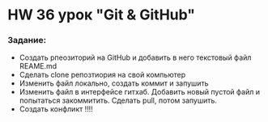 # HW 36 урок "Git & GitHub" 

### Задание:
* Создать рпеозиторий на GitHub и добавить в него текстовый файл REAME.md
* Сделать clone репозтиория на свой компьютер
* Изменить файл локально, создать коммит и запушить
* Изменить файл в интерфейсе гитхаб. Добавить новый пустой файл и попытаться 
закоммитить. Сделать pull, потом запушить.
* Создать конфликт !!!!
